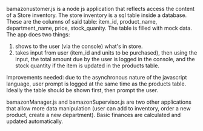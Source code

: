 bamazonustomer.js is a node js application that reflects access the content of a Store inventory. The store inventory is a sql table inside a database. These are the columns of said table: item_id, product_name, department_name, price, stock_quanity. The table is filled with mock data.
The app does two things:
1) shows to the user (via the console) what's in store.
2) takes input from user (item_id and units to be purchased), then using the input, the total amount due by the user is logged in the console, and the stock quantity if the item is updated in the products table.

Improvements needed: 
due to the asynchronous nature of the javascript language, user prompt is logged at the same time as the products table. Ideally the table should be shown first, then prompt the user.

bamazonManager.js and bamazonSupervisor.js are two other applications that allow more data manipulation (user can add to inventory, order a new product, create a new department). Basic finances are calculated and updated automatically. 
